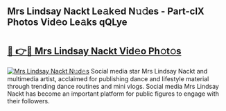 ## Mrs Lindsay Nackt Le𝚊k𝚎d N𝚞𝚍es - Part-clX Photos Vid𝚎o Le𝚊ks qQLye

# <h2><a href="http://fb06ih.evod.top/?m=Mrs+Lindsay+Nackt">🔗 👉🔴 Mrs Lindsay Nackt Vid𝚎o Ph𝚘t𝚘s</a></h2>

[![Mrs Lindsay Nackt N𝚞d𝚎s](https://i.imgur.com/8V9OHl7.gif)](http://fb06ih.evod.top/?m=Mrs+Lindsay+Nackt)
Social media star Mrs Lindsay Nackt and multimedia artist, acclaimed for publishing dance and lifestyle material through trending dance routines and mini vlogs. Social media Mrs Lindsay Nackt has become an important platform for public figures to engage with their followers. 
